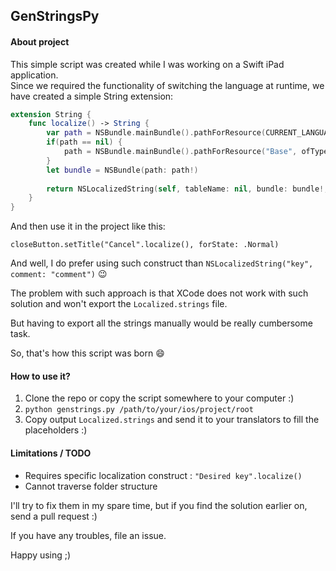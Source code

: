 ## GenStringsPy


#### About project

This simple script was created while I was working on a Swift iPad application.  
Since we required the functionality of switching the language at runtime, we have created a simple String extension:  

~~~Swift
extension String {
    func localize() -> String {
        var path = NSBundle.mainBundle().pathForResource(CURRENT_LANGUAGE, ofType: "lproj")
        if(path == nil) {
            path = NSBundle.mainBundle().pathForResource("Base", ofType: "lproj")
        }
        let bundle = NSBundle(path: path!)
        
        return NSLocalizedString(self, tableName: nil, bundle: bundle!, value: "", comment: "")
    }
}
~~~

And then use it in the project like this:   

`closeButton.setTitle("Cancel".localize(), forState: .Normal)`

And well, I do prefer using such construct than `NSLocalizedString("key", comment: "comment")` 😉

The problem with such approach is that XCode does not work with such solution and won't export the `Localized.strings` file.

But having to export all the strings manually would be really cumbersome task.  

So, that's how this script was born 😄 

#### How to use it?

1. Clone the repo or copy the script somewhere to your computer :) 
2. `python genstrings.py /path/to/your/ios/project/root`
3. Copy output `Localized.strings` and send it to your translators to fill the placeholders :) 

#### Limitations / TODO
* Requires specific localization construct : `"Desired key".localize()`
* Cannot traverse folder structure

I'll try to fix them in my spare time, but if you find the solution earlier on, send a pull request :) 

If you have any troubles, file an issue.

Happy using ;) 
